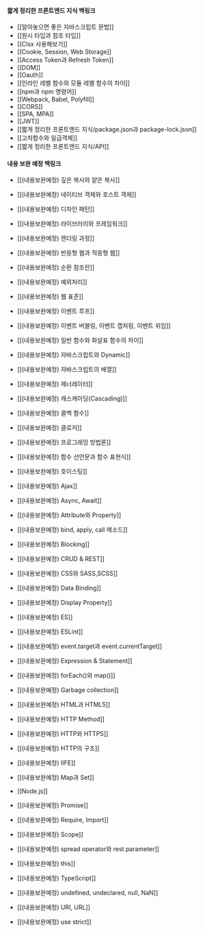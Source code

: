 
#### 짧게 정리한 프론트엔드 지식 백링크

- [[알아놓으면 좋은 자바스크립트 문법]]
- [[원시 타입과 참조 타입]]
- [[Clsx 사용해보기]]
- [[Cookie, Session, Web Storage]]
- [[Access Token과 Refresh Token]]
- [[DOM]]
- [[Oauth]]
- [[인라인 레벨 함수와 모듈 레벨 함수의 차이]]
- [[npm과 npm 명령어]]
- [[Webpack, Babel, Polyfill]]
- [[CORS]]
- [[SPA, MPA]]
- [[JWT]]
- [[짧게 정리한 프론트엔드 지식/package.json과 package-lock.json]]
- [[고차함수와 일급객체]]
- [[짧게 정리한 프론트엔드 지식/API]]
#### 내용 보완 예정 백링크


- [[(내용보완예정) 깊은 복사와 얕은 복사]]
- [[(내용보완예정) 네이티브 객체와 호스트 객체]]
- [[(내용보완예정) 디자인 패턴]]
- [[(내용보완예정) 라이브러리와 프레임워크]]
- [[(내용보완예정) 렌더링 과정]]
- [[(내용보완예정) 반응형 웹과 적응형 웹]]
- [[(내용보완예정) 순환 참조란]]
- [[(내용보완예정) 예외처리]]
- [[(내용보완예정) 웹 표준]]
- [[(내용보완예정) 이벤트 루프]]
- [[(내용보완예정) 이벤트 버블링, 이벤트 캡처링, 이벤트 위임]]
- [[(내용보완예정) 일반 함수와 화살표 함수의 차이]]
- [[(내용보완예정) 자바스크립트와 Dynamic]]
- [[(내용보완예정) 자바스크립트의 배열]]
- [[(내용보완예정) 제너레이터]]
- [[(내용보완예정) 캐스캐이딩(Cascading)]]
- [[(내용보완예정) 콜백 함수]]
- [[(내용보완예정) 클로저]]
- [[(내용보완예정) 프로그래밍 방법론]]
- [[(내용보완예정) 함수 선언문과 함수 표현식]]
- [[(내용보완예정) 호이스팅]]
- [[(내용보완예정) Ajax]]

- [[(내용보완예정) Async, Await]]
- [[(내용보완예정) Attribute와 Property]]
- [[(내용보완예정) bind, apply, call 메소드]]
- [[(내용보완예정) Blocking]]
- [[(내용보완예정) CRUD & REST]]
- [[(내용보완예정) CSS와 SASS,SCSS]]
- [[(내용보완예정) Data Binding]]
- [[(내용보완예정) Display Property]]
- [[(내용보완예정) ES]]
- [[(내용보완예정) ESLint]]
- [[(내용보완예정) event.target과 event.currentTarget]]
- [[(내용보완예정) Expression & Statement]]
- [[(내용보완예정) forEach()와 map()]]
- [[(내용보완예정) Garbage collection]]
- [[(내용보완예정) HTML과 HTML5]]
- [[(내용보완예정) HTTP Method]]
- [[(내용보완예정) HTTP와 HTTPS]]
- [[(내용보완예정) HTTP의 구조]]
- [[(내용보완예정) IIFE]]
- [[(내용보완예정) Map과 Set]]
- [[Node.js]]
- [[(내용보완예정) Promise]]
- [[(내용보완예정) Require, Import]]
- [[(내용보완예정) Scope]]
- [[(내용보완예정) spread operator와 rest parameter]]
- [[(내용보완예정) this]]
- [[(내용보완예정) TypeScript]]
- [[(내용보완예정) undefined, undeclared, null, NaN]]
- [[(내용보완예정) URI, URL]]
- [[(내용보완예정) use strict]]
